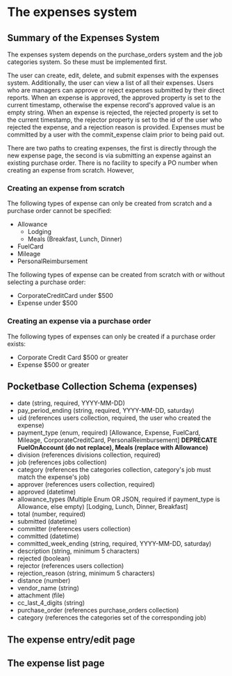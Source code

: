 # The expenses system

## Summary of the Expenses System

The expenses system depends on the purchase_orders system and the job categories system. So these must be implemented first.

The user can create, edit, delete, and submit expenses with the expenses system. Additionally, the user can view a list of all their expenses. Users who are managers can approve or reject expenses submitted by their direct reports. When an expense is approved, the approved property is set to the current timestamp, otherwise the expense record's approved value is an empty string. When an expense is rejected, the rejected property is set to the current timestamp, the rejector property is set to the id of the user who rejected the expense, and a rejection reason is provided. Expenses must be committed by a user with the commit_expense claim prior to being paid out.

There are two paths to creating expenses, the first is directly through the new expense page, the second is via submitting an expense against an existing purchase order. There is no facility to specify a PO number when creating an expense from scratch. However,

### Creating an expense from scratch

The following types of expense can only be created from scratch and a purchase order cannot be specified:

- Allowance
  - Lodging
  - Meals (Breakfast, Lunch, Dinner)
- FuelCard
- Mileage
- PersonalReimbursement

The following types of expense can be created from scratch with or without selecting a purchase order:

- CorporateCreditCard under $500
- Expense under $500

### Creating an expense via a purchase order

The following types of expenses can only be created if a purchase order exists:

- Corporate Credit Card $500 or greater
- Expense $500 or greater

## Pocketbase Collection Schema (expenses)

- date (string, required, YYYY-MM-DD)
- pay_period_ending (string, required, YYYY-MM-DD, saturday)
- uid (references users collection, required, the user who created the expense)
- payment_type (enum, required) [Allowance, Expense, FuelCard, Mileage, CorporateCreditCard, PersonalReimbursement] **DEPRECATE FuelOnAccount (do not replace), Meals (replace with Allowance)**
- division (references divisions collection, required)
- job (references jobs collection)
- category (references the categories collection, category's job must match the expense's job)
- approver (references users collection, required)
- approved (datetime)
- allowance_types (Multiple Enum OR JSON, required if payment_type is Allowance, else empty) [Lodging, Lunch, Dinner, Breakfast]
- total (number, required)
- submitted (datetime)
- committer (references users collection)
- committed (datetime)
- committed_week_ending (string, required, YYYY-MM-DD, saturday)
- description (string, minimum 5 characters)
- rejected (boolean)
- rejector (references users collection)
- rejection_reason (string, minimum 5 characters)
- distance (number)
- vendor_name (string)
- attachment (file)
- cc_last_4_digits (string)
- purchase_order (references purchase_orders collection)
- category (references the categories set of the corresponding job)

## The expense entry/edit page

## The expense list page
